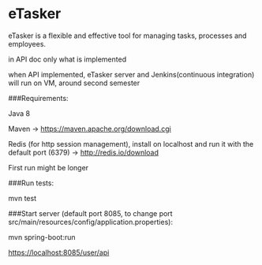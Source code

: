 # eTasker
eTasker is a flexible and effective tool for managing tasks, processes and employees.

in API doc only what is implemented

when API implemented, eTasker server and Jenkins(continuous integration) will run on VM, around second semester

###Requirements:

Java 8

Maven -> https://maven.apache.org/download.cgi

Redis (for http session management), install on localhost and run it with the default port (6379) -> http://redis.io/download

First run might be longer

###Run tests:

mvn test

###Start server (default port 8085, to change port src/main/resources/config/application.properties):

mvn spring-boot:run

[https://localhost:8085/user/api](https://localhost:8085/user/api)
